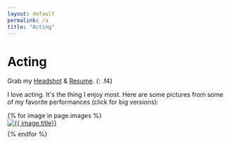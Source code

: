 ```yaml
---
layout: default
permalink: /a
title: "Acting"
---
```


# Acting

Grab my [Headshot](/images/cuddy_headshot.jpg) & [Resume](/files/cuddy_resume.pdf).
{: .f4}

I love acting. It's the thing I enjoy most. Here are some pictures from some of
my favorite performances (click for big versions):

<ul style="list-style:none; padding-left:0;" class="photo-gallery">
  {% for image in page.images %}
    <li style="padding-bottom:.5rem;">
      <a href="{{ image.link }}">
        <img src="{{ image.image_path }}" alt="{{ image.title}}"/>
      </a>
    </li>
  {% endfor %}
</ul>
